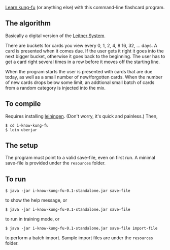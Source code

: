 [Learn kung-fu](http://www.youtube.com/watch?v=6vMO3XmNXe4) (or anything else)
with this command-line flashcard program.

## The algorithm

Basically a digital version of the [Leitner
System](http://en.wikipedia.org/wiki/Leitner_system).

There are buckets for cards you view every 0, 1, 2, 4, 8 16, 32, ... days.  A
card is presented when it comes due.  If the user gets it right it goes into
the next bigger bucket, otherwise it goes back to the beginning.  The user has
to get a card right several times in a row before it moves off the starting line.

When the program starts the user is presented with cards that are due today, as
well as a small number of new/forgotten cards.  When the number of new cards
drops below some limit, an addtional small batch of cards from a random
category is injected into the mix.

## To compile

Requires installing [leiningen](https://github.com/technomancy/leiningen).
(Don't worry, it's quick and painless.)  Then,

    $ cd i-know-kung-fu
    $ lein uberjar

## The setup

The program must point to a valid save-file, even on first run.  A minimal
save-file is provided under the `resources` folder.

## To run

    $ java -jar i-know-kung-fu-0.1-standalone.jar save-file

to show the help message, or

    $ java -jar i-know-kung-fu-0.1-standalone.jar save-file

to run in training mode, or

    $ java -jar i-know-kung-fu-0.1-standalone.jar save-file import-file

to perform a batch import.  Sample import files are under the `resources`
folder.
